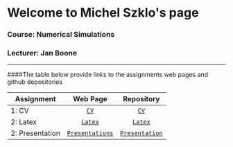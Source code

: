 # Welcome to Michel Szklo's page
### Course: Numerical Simulations
### Lecturer: Jan Boone
___

####The table below provide links to the assignments web pages and github depositories

|Assignment	  	      |Web Page              |Repository           |
|-----------------------------|:-----------------------------:|:--------------------------:|
|1: CV	      | 	[`CV`][1]	     	|	 [`CV`][2]	           |
|2: Latex          | 	[`Latex`][3]         	| 	[`Latex`][4]  	      |
|2: Presentation   | 	[`Presentations`][5] 	| 	[`Presentation`][6] |

[1]: http://mszklo.github.io/CV/
[2]: https://github.com/mszklo/CV/tree/gh-pages
[3]: http://mszklo.github.io/Latex/
[4]: https://github.com/mszklo/Latex/tree/gh-pages
[5]: http://mszklo.github.io/presentation/presentation
[6]: https://github.com/mszklo/presentation/tree/gh-pages
